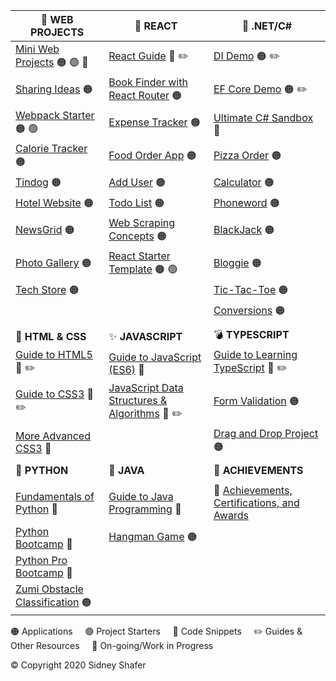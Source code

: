 | :rocket: **WEB PROJECTS** | :star2: **REACT** | :notebook: **.NET/C#** |
| ------------------------- | ---------------- | -------------- |
| [Mini Web Projects](https://github.com/sidneyshafer/mini-web-projects) :orange_circle: :green_circle: :construction: | [React Guide](https://github.com/sidneyshafer/complete-react-guide) :large_blue_circle: :pencil2: | [DI Demo](https://github.com/sidneyshafer/DI_Demo) :orange_circle: :pencil2: |
| [Sharing Ideas](https://github.com/sidneyshafer/sharing-ideas-app) :orange_circle: | [Book Finder with React Router](https://github.com/sidneyshafer/book-finder-with-router) :orange_circle: | [EF Core Demo](https://github.com/sidneyshafer/EFCore_Demo) :orange_circle: :pencil2: |
| [Webpack Starter](https://github.com/sidneyshafer/webpack-starter) :orange_circle: :green_circle: | [Expense Tracker](https://github.com/sidneyshafer/expense-tracker) :orange_circle: | [Ultimate C# Sandbox](https://github.com/sidneyshafer/c-sharp-sandbox) :large_blue_circle: |
| [Calorie Tracker](https://github.com/sidneyshafer/calorie-tracker-webpack) :orange_circle: | [Food Order App](https://github.com/sidneyshafer/food-order-app) :orange_circle: | [Pizza Order](https://github.com/sidneyshafer/pizza-order-app) :orange_circle: |
| [Tindog](https://github.com/sidneyshafer/tindog) :orange_circle: | [Add User](https://github.com/sidneyshafer/add-user-project) :orange_circle: | [Calculator](https://github.com/sidneyshafer/calculator) :orange_circle: |
| [Hotel Website](https://github.com/sidneyshafer/hotel-website) :orange_circle: | [Todo List](https://github.com/sidneyshafer/todo-list) :orange_circle: | [Phoneword](https://github.com/sidneyshafer/Phoneword) :orange_circle: |
| [NewsGrid](https://github.com/sidneyshafer/newsgrid-website) :orange_circle: | [Web Scraping Concepts](https://github.com/sidneyshafer/web-scraping-react-project) :orange_circle:  | [BlackJack](https://github.com/sidneyshafer/Blackjack) :orange_circle: |
| [Photo Gallery](https://github.com/sidneyshafer/photo-gallery) :orange_circle: | [React Starter Template](https://github.com/sidneyshafer/react-starter-template) :orange_circle: :green_circle: | [Bloggie](https://github.com/sidneyshafer/Bloggie) :orange_circle: |
| [Tech Store](https://github.com/sidneyshafer/tech-store) :orange_circle: |  | [Tic-Tac-Toe](https://github.com/sidneyshafer/tic-tac-toe) :orange_circle: |
| | | [Conversions](https://github.com/sidneyshafer/conversions) :orange_circle: |
| | | |
| :dizzy: **HTML & CSS** | :sparkles: **JAVASCRIPT** | :bomb: **TYPESCRIPT** |
| [Guide to HTML5](https://github.com/sidneyshafer/html-guide) :large_blue_circle: :pencil2: | [Guide to JavaScript (ES6)](https://github.com/sidneyshafer/javascript-sandbox) :large_blue_circle: | [Guide to Learning TypeScript](https://github.com/sidneyshafer/TypeScript) :large_blue_circle: :pencil2: |
| [Guide to CSS3](https://github.com/sidneyshafer/css-guide) :large_blue_circle: :pencil2: | [JavaScript Data Structures & Algorithms](https://github.com/sidneyshafer/JS_DSA) :large_blue_circle: :pencil2: | [Form Validation](https://github.com/sidneyshafer/form-validation-typescript) :orange_circle: |
| [More Advanced CSS3](https://github.com/sidneyshafer/css-guide-2) :large_blue_circle: | | [Drag and Drop Project](https://github.com/sidneyshafer/drag-drop-project) :orange_circle: |
| | | |
| :wrench: **PYTHON** | :pushpin: **JAVA** | :trumpet: **ACHIEVEMENTS** |
| | | |
| [Fundamentals of Python](https://github.com/sidneyshafer/python-fundamentals) :large_blue_circle: | [Guide to Java Programming](https://github.com/sidneyshafer/java-sandbox) :large_blue_circle: | :crown: [Achievements, Certifications, and Awards](https://github.com/sidneyshafer/Achievements) |
| [Python Bootcamp](https://github.com/sidneyshafer/python-pro-bootcamp) :large_blue_circle: | [Hangman Game](https://github.com/sidneyshafer/hangman) :orange_circle: | |
| [Python Pro Bootcamp](https://github.com/sidneyshafer/python-pro-bootcamp) :large_blue_circle: | | |
| [Zumi Obstacle Classification](https://github.com/sidneyshafer/zumi-project) :orange_circle: |  |  |

:orange_circle: Applications &nbsp; &nbsp; :green_circle: Project Starters &nbsp; &nbsp; :large_blue_circle: Code Snippets &nbsp; &nbsp; :pencil2: Guides & Other Resources &nbsp; &nbsp; :construction: On-going/Work in Progress

:copyright: Copyright 2020 Sidney Shafer